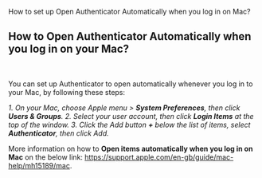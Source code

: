 How to set up Open Authenticator Automatically when you log in on Mac?

## **How to **Open Authenticator Automatically** when you log in on your Mac?**

<br />

You can set up Authenticator to open automatically whenever you log in to your Mac, by following these steps:

*1. On your Mac, choose Apple menu  > **System Preferences**, then click **Users & Groups**.*
*2. Select your user account, then click **Login Items** at the top of the window.*
*3. Click the Add button **+** below the list of items, select **Authenticator**, then click Add.*

More information on how to **Open items automatically when you log in on Mac** on the below link: https://support.apple.com/en-gb/guide/mac-help/mh15189/mac.





